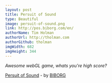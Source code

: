 ```yaml
---
layout: post
title: Persuit of Sound
type: Beautiful
image: persuit-of-sound.png
link: http://pos.biborg.com/en/
authorName: Tim Holman
authorUrl: http://tholman.com
authorGithub: tholman
imgWidth: 682
imgHeight: 344
---
```


_Awesome webGL game, whats you're high score?_

[Persuit of Sound](http://pos.biborg.com/en/) - by [BIBORG](http://www.biborg.com/)
